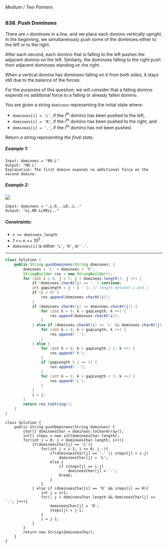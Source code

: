 ###### Medium / Two Pointers

### 838. Push Dominoes

There are `n` dominoes in a line, and we place each domino vertically upright. In the beginning, we simultaneously push some of the dominoes either to the left or to the right.

After each second, each domino that is falling to the left pushes the adjacent domino on the left. Similarly, the dominoes falling to the right push their adjacent dominoes standing on the right.

When a vertical domino has dominoes falling on it from both sides, it stays still due to the balance of the forces.

For the purposes of this question, we will consider that a falling domino expends no additional force to a falling or already fallen domino.

You are given a string `dominoes` representing the initial state where:

- `dominoes[i] = 'L'`, if the i<sup>th</sup> domino has been pushed to the left,
- `dominoes[i] = 'R'`, if the i<sup>th</sup> domino has been pushed to the right, and
- `dominoes[i] = '.'`, if the i<sup>th</sup> domino has not been pushed.

Return _a string representing the final state_.

 

##### Example 1:
```
Input: dominoes = "RR.L"
Output: "RR.L"
Explanation: The first domino expends no additional force on the second domino.
```
##### Example 2:
![](https://s3-lc-upload.s3.amazonaws.com/uploads/2018/05/18/domino.png)
```
Input: dominoes = ".L.R...LR..L.."
Output: "LL.RR.LLRRLL.."
``` 

##### Constraints:

- `n == dominoes.length`
- 1 <= n <= 10<sup>5</sup>
- `dominoes[i]` is either `'L'`, `'R'`, or `'.'`.

***

```java
class Solution {
    public String pushDominoes(String dominoes) {
        dominoes = 'L' + dominoes + 'R';
        StringBuilder res = new StringBuilder();
        for (int i = 0, j = 1; j < dominoes.length(); j ++) {
            if (dominoes.charAt(j) == '.') continue;
            int gapLength = j - i - 1; // length between i and j
            if (i > 0) {
                res.append(dominoes.charAt(i));
            }
            if (dominoes.charAt(i) == dominoes.charAt(j)) {
                for (int k = 0; k < gapLength; k ++) {
                    res.append(dominoes.charAt(i));
                }
            } else if (dominoes.charAt(i) == 'L' && dominoes.charAt(j) == 'R') {
                for (int k = 0; k < gapLength; k ++) {
                    res.append('.');
                }
            } else {
                for (int k = 0; k < gapLength / 2; k ++) {
                    res.append('R');
                }
                if (gapLength % 2 == 1) {
                    res.append('.');
                }
                for (int k = 0; k < gapLength / 2; k ++) {
                    res.append('L');
                }
            }
            i = j;
        }
        return res.toString();
    }
}
```

```
class Solution {
    public String pushDominoes(String dominoes) {
        char[] dominoesChar = dominoes.toCharArray();
        int[] steps = new int[dominoesChar.length];
        for(int i = 0; i < dominoesChar.length; i++){
            if(dominoesChar[i] == 'L'){
                for(int j = i-1; j >= 0; j--){
                    if(dominoesChar[j] == '.' || steps[j] > i-j)
                        dominoesChar[j] = 'L';
                    else {
                        if (steps[j] == i-j)
                            dominoesChar[j] = '.';
                        break;
                    }
                }
            } else if (dominoesChar[i] == 'R' && steps[i] == 0){
                int j = i+1;
                for(; j < dominoesChar.length && dominoesChar[j] == '.'; j++){
                    dominoesChar[j] = 'R';
                    steps[j] = j-i;
                }
                i = j-1;
            }
        }
        return new String(dominoesChar);
    }
}
```

